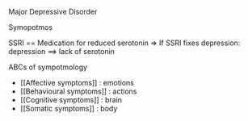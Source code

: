 Major Depressive Disorder 

Symopotmos 

SSRI == Medication for reduced serotonin => If SSRI fixes depression: depression ==> lack of serotonin 

ABCs of sympotmology 
- [[Affective symptoms]] : emotions
- [[Behavioural symptoms]] : actions
- [[Cognitive symptoms]] : brain
- [[Somatic symptoms]] : body
